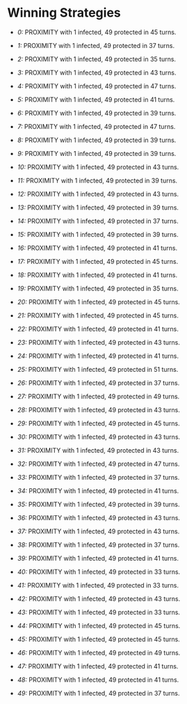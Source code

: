 # Winning Strategies

* _0:_ PROXIMITY with 1 infected, 49 protected in 45 turns.


* _1:_ PROXIMITY with 1 infected, 49 protected in 37 turns.


* _2:_ PROXIMITY with 1 infected, 49 protected in 35 turns.


* _3:_ PROXIMITY with 1 infected, 49 protected in 43 turns.


* _4:_ PROXIMITY with 1 infected, 49 protected in 47 turns.


* _5:_ PROXIMITY with 1 infected, 49 protected in 41 turns.


* _6:_ PROXIMITY with 1 infected, 49 protected in 39 turns.


* _7:_ PROXIMITY with 1 infected, 49 protected in 47 turns.


* _8:_ PROXIMITY with 1 infected, 49 protected in 39 turns.


* _9:_ PROXIMITY with 1 infected, 49 protected in 39 turns.


* _10:_ PROXIMITY with 1 infected, 49 protected in 43 turns.


* _11:_ PROXIMITY with 1 infected, 49 protected in 39 turns.


* _12:_ PROXIMITY with 1 infected, 49 protected in 43 turns.


* _13:_ PROXIMITY with 1 infected, 49 protected in 39 turns.


* _14:_ PROXIMITY with 1 infected, 49 protected in 37 turns.


* _15:_ PROXIMITY with 1 infected, 49 protected in 39 turns.


* _16:_ PROXIMITY with 1 infected, 49 protected in 41 turns.


* _17:_ PROXIMITY with 1 infected, 49 protected in 45 turns.


* _18:_ PROXIMITY with 1 infected, 49 protected in 41 turns.


* _19:_ PROXIMITY with 1 infected, 49 protected in 35 turns.


* _20:_ PROXIMITY with 1 infected, 49 protected in 45 turns.


* _21:_ PROXIMITY with 1 infected, 49 protected in 45 turns.


* _22:_ PROXIMITY with 1 infected, 49 protected in 41 turns.


* _23:_ PROXIMITY with 1 infected, 49 protected in 43 turns.


* _24:_ PROXIMITY with 1 infected, 49 protected in 41 turns.


* _25:_ PROXIMITY with 1 infected, 49 protected in 51 turns.


* _26:_ PROXIMITY with 1 infected, 49 protected in 37 turns.


* _27:_ PROXIMITY with 1 infected, 49 protected in 49 turns.


* _28:_ PROXIMITY with 1 infected, 49 protected in 43 turns.


* _29:_ PROXIMITY with 1 infected, 49 protected in 45 turns.


* _30:_ PROXIMITY with 1 infected, 49 protected in 43 turns.


* _31:_ PROXIMITY with 1 infected, 49 protected in 43 turns.


* _32:_ PROXIMITY with 1 infected, 49 protected in 47 turns.


* _33:_ PROXIMITY with 1 infected, 49 protected in 37 turns.


* _34:_ PROXIMITY with 1 infected, 49 protected in 41 turns.


* _35:_ PROXIMITY with 1 infected, 49 protected in 39 turns.


* _36:_ PROXIMITY with 1 infected, 49 protected in 43 turns.


* _37:_ PROXIMITY with 1 infected, 49 protected in 43 turns.


* _38:_ PROXIMITY with 1 infected, 49 protected in 37 turns.


* _39:_ PROXIMITY with 1 infected, 49 protected in 41 turns.


* _40:_ PROXIMITY with 1 infected, 49 protected in 33 turns.


* _41:_ PROXIMITY with 1 infected, 49 protected in 33 turns.


* _42:_ PROXIMITY with 1 infected, 49 protected in 43 turns.


* _43:_ PROXIMITY with 1 infected, 49 protected in 33 turns.


* _44:_ PROXIMITY with 1 infected, 49 protected in 45 turns.


* _45:_ PROXIMITY with 1 infected, 49 protected in 45 turns.


* _46:_ PROXIMITY with 1 infected, 49 protected in 49 turns.


* _47:_ PROXIMITY with 1 infected, 49 protected in 41 turns.


* _48:_ PROXIMITY with 1 infected, 49 protected in 41 turns.


* _49:_ PROXIMITY with 1 infected, 49 protected in 37 turns.



